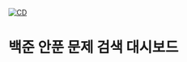 [![CD](https://github.com/boggy-cs/unsolved/actions/workflows/cd.yml/badge.svg)](https://github.com/boggy-cs/unsolved/actions/workflows/cd.yml)

# 백준 안푼 문제 검색 대시보드
